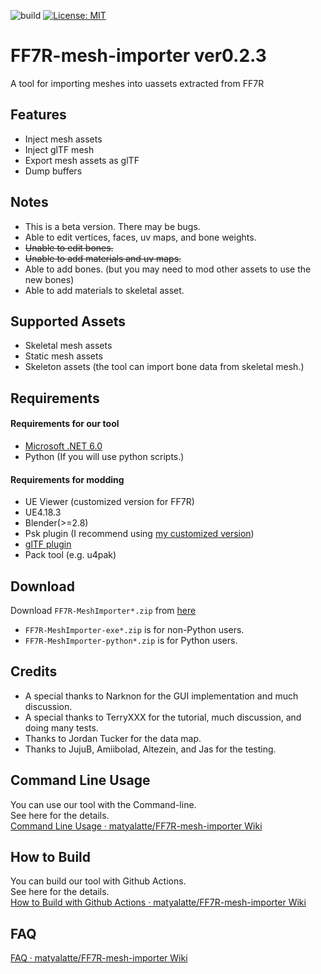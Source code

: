 ![build](https://github.com/matyalatte/FF7R-mesh-importer/actions/workflows/build.yml/badge.svg)
[![License: MIT](https://img.shields.io/badge/License-MIT-yellow.svg)](https://opensource.org/licenses/MIT)

# FF7R-mesh-importer ver0.2.3
A tool for importing meshes into uassets extracted from FF7R

## Features

- Inject mesh assets
- Inject glTF mesh
- Export mesh assets as glTF
- Dump buffers

## Notes

- This is a beta version. There may be bugs.
- Able to edit vertices, faces, uv maps, and bone weights.
- ~~Unable to edit bones.~~
- ~~Unable to add materials and uv maps.~~
- Able to add bones. (but you may need to mod other assets to use the new bones)
- Able to add materials to skeletal asset.

## Supported Assets

- Skeletal mesh assets
- Static mesh assets
- Skeleton assets (the tool can import bone data from skeletal mesh.)

## Requirements

#### Requirements for our tool
- [Microsoft .NET 6.0](https://dotnet.microsoft.com/en-us/download/dotnet/6.0/runtime)
- Python (If you will use python scripts.)

#### Requirements for modding
- UE Viewer (customized version for FF7R)
- UE4.18.3
- Blender(>=2.8)
- Psk plugin (I recommend using [my customized version](https://github.com/matyalatte/blender3d_import_psk_psa))
- [glTF plugin](https://github.com/KhronosGroup/glTF-Blender-IO)
- Pack tool (e.g. u4pak)

## Download
Download `FF7R-MeshImporter*.zip` from [here](https://github.com/matyalatte/FF7R-mesh-importer/releases)

- `FF7R-MeshImporter-exe*.zip` is for non-Python users.
- `FF7R-MeshImporter-python*.zip` is for Python users.

## Credits
- A special thanks to Narknon for the GUI implementation and much discussion.
- A special thanks to TerryXXX for the tutorial, much discussion, and doing many tests.
- Thanks to Jordan Tucker for the data map.
- Thanks to JujuB, Amiibolad, Altezein, and Jas for the testing.

## Command Line Usage
You can use our tool with the Command-line.<br>
See here for the details.<br>
[Command Line Usage · matyalatte/FF7R-mesh-importer Wiki](https://github.com/matyalatte/FF7R-mesh-importer/wiki/Command-Line-Usage)

## How to Build
You can build our tool with Github Actions.<br>
See here for the details.<br>
[How to Build with Github Actions · matyalatte/FF7R-mesh-importer Wiki](https://github.com/matyalatte/FF7R-mesh-importer/wiki/How-to-Build-with-Github-Actions)

## FAQ
[FAQ · matyalatte/FF7R-mesh-importer Wiki](https://github.com/matyalatte/FF7R-mesh-importer/wiki/FAQ)

